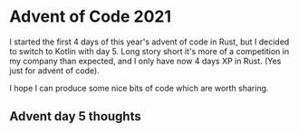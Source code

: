 # Advent of Code 2021

I started the first 4 days of this year's advent of code in Rust,
but I decided to switch to Kotlin with day 5.
Long story short it's more of a competition in my company than expected,
and I only have now 4 days XP in Rust. (Yes just for advent of code).

I hope I can produce some nice bits of code which are worth sharing.

## Advent day 5 thoughts


